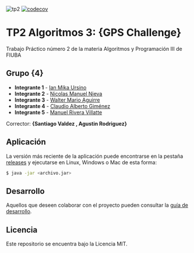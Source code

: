 ![tp2](https://github.com/ianmku/algo3_tp2/actions/workflows/build.yml/badge.svg) [![codecov](https://codecov.io/gh/ianmku/algo3_tp2/branch/master/graph/badge.svg)](https://codecov.io/gh/ianmku/algo3_tp2)

# TP2 Algoritmos 3: {GPS Challenge} 

Trabajo Práctico número 2 de la materia Algoritmos y Programación III de FIUBA

## Grupo {4}

* **Integrante 1** - [Ian Mika Ursino](https://github.com/ianmku)
* **Integrante 2** - [Nicolas Manuel Nieva](https://github.com/NicolaZK)
* **Integrante 3** - [Walter Mario Aguirre](https://github.com/walteraguirre)
* **Integrante 4** - [Claudio Alberto Giménez](https://github.com/claudiogimenez26)
* **Integrante 5** - [Manuel Rivera Villatte](https://github.com/ManusaRivi)

Corrector: **{Santiago Valdez , Agustin Rodriguez}**

## Aplicación

La versión más reciente de la aplicación puede encontrarse en la pestaña [releases](https://github.com/ianmku/algo3_tp2/releases/latest) y ejecutarse en Linux, Windows o Mac de esta forma:

```bash
$ java -jar <archivo.jar>
```

## Desarrollo

Aquellos que deseen colaborar con el proyecto pueden consultar la [guía de desarrollo](./docs/Desarrollo.md).

## Licencia

Este repositorio se encuentra bajo la Licencia MIT.
